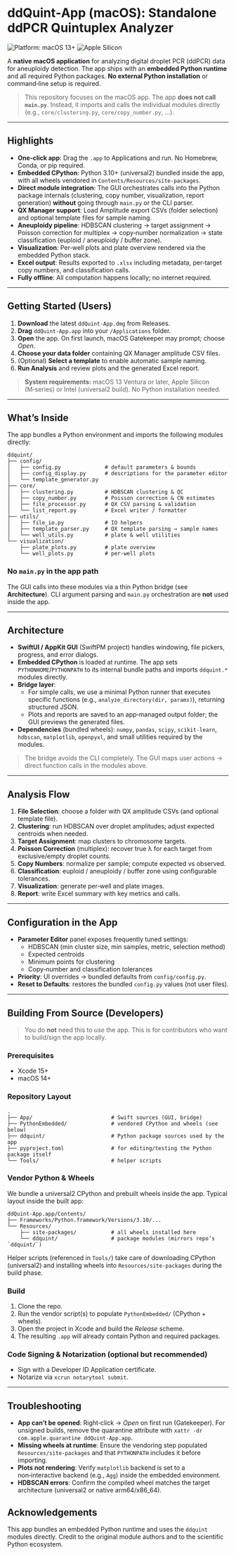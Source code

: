 # ddQuint‑App (macOS): Standalone ddPCR Quintuplex Analyzer
![Platform: macOS 13+](https://img.shields.io/badge/macOS-13%2B-lightgrey.svg)
![Apple Silicon](https://img.shields.io/badge/Universal2-Apple%20Silicon%20%26%20Intel-blue.svg)

A **native macOS application** for analyzing digital droplet PCR (ddPCR) data for aneuploidy detection. The app ships with an **embedded Python runtime** and all required Python packages. **No external Python installation** or command‑line setup is required.

> This repository focuses on the macOS app. The app **does not call `main.py`**. Instead, it imports and calls the individual modules directly (e.g., `core/clustering.py`, `core/copy_number.py`, …).

---

## Highlights

- **One‑click app**: Drag the `.app` to Applications and run. No Homebrew, Conda, or pip required.
- **Embedded CPython**: Python 3.10+ (universal2) bundled inside the app, with all wheels vendored in `Contents/Resources/site-packages`.
- **Direct module integration**: The GUI orchestrates calls into the Python package internals (clustering, copy number, visualization, report generation) **without** going through `main.py` or the CLI parser.
- **QX Manager support**: Load Amplitude export CSVs (folder selection) and optional template files for sample naming.
- **Aneuploidy pipeline**: HDBSCAN clustering → target assignment → Poisson correction for multiplex → copy‑number normalization → state classification (euploid / aneuploidy / buffer zone).
- **Visualization**: Per‑well plots and plate overview rendered via the embedded Python stack.
- **Excel output**: Results exported to `.xlsx` including metadata, per‑target copy numbers, and classification calls.
- **Fully offline**: All computation happens locally; no internet required.

---

## Getting Started (Users)

1. **Download** the latest `ddQuint‑App.dmg` from Releases.
2. **Drag** `ddQuint‑App.app` into your `/Applications` folder.
3. **Open** the app. On first launch, macOS Gatekeeper may prompt; choose *Open*.
4. **Choose your data folder** containing QX Manager amplitude CSV files.
5. (Optional) **Select a template** to enable automatic sample naming.
6. **Run Analysis** and review plots and the generated Excel report.

> **System requirements:** macOS 13 Ventura or later, Apple Silicon (M‑series) or Intel (universal2 build). No Python installation needed.

---

## What’s Inside

The app bundles a Python environment and imports the following modules directly:

```
ddquint/
├── config/
│   ├── config.py              # default parameters & bounds
│   ├── config_display.py      # descriptions for the parameter editor
│   └── template_generator.py
├── core/
│   ├── clustering.py          # HDBSCAN clustering & QC
│   ├── copy_number.py         # Poisson correction & CN estimates
│   ├── file_processor.py      # QX CSV parsing & validation
│   └── list_report.py         # Excel writer / formatter
├── utils/
│   ├── file_io.py             # IO helpers
│   ├── template_parser.py     # QX template parsing → sample names
│   └── well_utils.py          # plate & well utilities
└── visualization/
    ├── plate_plots.py         # plate overview
    └── well_plots.py          # per‑well plots
```

### No `main.py` in the app path
The GUI calls into these modules via a thin Python bridge (see **Architecture**). CLI argument parsing and `main.py` orchestration are **not** used inside the app.

---

## Architecture

- **SwiftUI / AppKit GUI** (SwiftPM project) handles windowing, file pickers, progress, and error dialogs.
- **Embedded CPython** is loaded at runtime. The app sets `PYTHONHOME`/`PYTHONPATH` to its internal bundle paths and imports `ddquint.*` modules directly.
- **Bridge layer**:
  - For simple calls, we use a minimal Python runner that executes specific functions (e.g., `analyze_directory(dir, params)`), returning structured JSON.
  - Plots and reports are saved to an app‑managed output folder; the GUI previews the generated files.
- **Dependencies** (bundled wheels): `numpy`, `pandas`, `scipy`, `scikit-learn`, `hdbscan`, `matplotlib`, `openpyxl`, and small utilities required by the modules.

> The bridge avoids the CLI completely. The GUI maps user actions → direct function calls in the modules above.

---

## Analysis Flow

1. **File Selection**: choose a folder with QX amplitude CSVs (and optional template file).
2. **Clustering**: run HDBSCAN over droplet amplitudes; adjust expected centroids when needed.
3. **Target Assignment**: map clusters to chromosome targets.
4. **Poisson Correction** (multiplex): recover true λ for each target from exclusive/empty droplet counts.
5. **Copy Numbers**: normalize per sample; compute expected vs observed.
6. **Classification**: euploid / aneuploidy / buffer zone using configurable tolerances.
7. **Visualization**: generate per‑well and plate images.
8. **Report**: write Excel summary with key metrics and calls.

---

## Configuration in the App

- **Parameter Editor** panel exposes frequently tuned settings:
  - HDBSCAN (min cluster size, min samples, metric, selection method)
  - Expected centroids
  - Minimum points for clustering
  - Copy‑number and classification tolerances
- **Priority**: UI overrides → bundled defaults from `config/config.py`.
- **Reset to Defaults**: restores the bundled `config.py` values (not user files).

---

## Building From Source (Developers)

> You do **not** need this to *use* the app. This is for contributors who want to build/sign the app locally.

### Prerequisites

- Xcode 15+
- macOS 14+

### Repository Layout

```
.
├── App/                         # Swift sources (GUI, bridge)
├── PythonEmbedded/              # vendored CPython and wheels (see below)
├── ddquint/                     # Python package sources used by the app
├── pyproject.toml               # for editing/testing the Python package itself
└── Tools/                       # helper scripts
```

### Vendor Python & Wheels

We bundle a universal2 CPython and prebuilt wheels inside the app. Typical layout inside the built app:

```
ddQuint‑App.app/Contents/
├── Frameworks/Python.framework/Versions/3.10/...
└── Resources/
    ├── site‑packages/           # all wheels installed here
    └── ddquint/                 # package modules (mirrors repo’s `ddquint/`)
```

Helper scripts (referenced in `Tools/`) take care of downloading CPython (universal2) and installing wheels into `Resources/site-packages` during the build phase.

### Build

1. Clone the repo.
2. Run the vendor script(s) to populate `PythonEmbedded/` (CPython + wheels).
3. Open the project in Xcode and build the *Release* scheme.
4. The resulting `.app` will already contain Python and required packages.

### Code Signing & Notarization (optional but recommended)

- Sign with a Developer ID Application certificate.
- Notarize via `xcrun notarytool submit`.

---

## Troubleshooting

- **App can’t be opened**: Right‑click → *Open* on first run (Gatekeeper). For unsigned builds, remove the quarantine attribute with `xattr -dr com.apple.quarantine ddQuint‑App.app`.
- **Missing wheels at runtime**: Ensure the vendoring step populated `Resources/site‑packages` and that `PYTHONPATH` includes it before importing.
- **Plots not rendering**: Verify `matplotlib` backend is set to a non‑interactive backend (e.g., `Agg`) inside the embedded environment.
- **HDBSCAN errors**: Confirm the compiled wheel matches the target architecture (universal2 or native arm64/x86_64).

## Acknowledgements

This app bundles an embedded Python runtime and uses the `ddquint` modules directly. Credit to the original module authors and to the scientific Python ecosystem.
